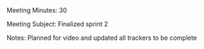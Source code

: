 Meeting Minutes: 30

Meeting Subject: Finalized sprint 2

Notes:
Planned for video and updated all trackers to be complete